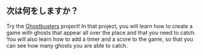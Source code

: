 ## 次は何をしますか？

Try the [Ghostbusters](https://projects.raspberrypi.org/en/projects/ghostbusters) project! In that project, you will learn how to create a game with ghosts that appear all over the place and that you need to catch. You will also learn how to add a timer and a score to the game, so that you can see how many ghosts you are able to catch.